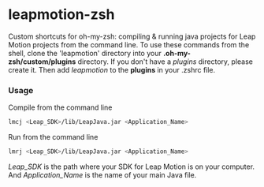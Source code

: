 leapmotion-zsh
==============

Custom shortcuts for oh-my-zsh: compiling &amp; running java projects for Leap Motion projects from the command line. To use these commands from the shell, clone the 'leapmotion' directory into your **.oh-my-zsh/custom/plugins** directory. If you don't have a *plugins* directory, please create it. Then add *leapmotion* to the **plugins** in your .zshrc file. 

### Usage

Compile from the command line

```bash
lmcj <Leap_SDK>/lib/LeapJava.jar <Application_Name>
```

Run from the command line

```bash
lmrj <Leap_SDK>/lib/LeapJava.jar <Application_Name>
```

*Leap_SDK* is the path where your SDK for Leap Motion is on your computer. And *Application_Name* is the name of your main Java file. 